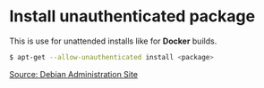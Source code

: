 # Install unauthenticated package

This is use for unattended installs like for **Docker** builds.

```bash
$ apt-get --allow-unauthenticated install <package>
```

[Source: Debian Administration Site](https://debian-administration.org/article/174/Using_the_GPG_signature_checking_with_apt_0.6)
